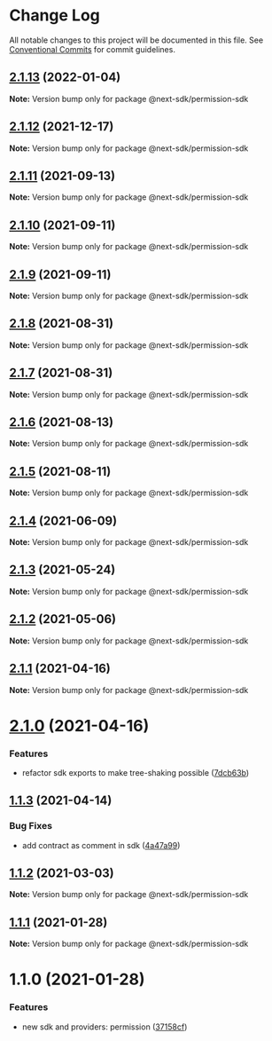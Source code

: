 # Change Log

All notable changes to this project will be documented in this file.
See [Conventional Commits](https://conventionalcommits.org) for commit guidelines.

## [2.1.13](https://github.com/easyops-cn/next-providers/compare/@next-sdk/permission-sdk@2.1.12...@next-sdk/permission-sdk@2.1.13) (2022-01-04)

**Note:** Version bump only for package @next-sdk/permission-sdk

## [2.1.12](https://github.com/easyops-cn/next-providers/compare/@next-sdk/permission-sdk@2.1.11...@next-sdk/permission-sdk@2.1.12) (2021-12-17)

**Note:** Version bump only for package @next-sdk/permission-sdk

## [2.1.11](https://github.com/easyops-cn/next-providers/compare/@next-sdk/permission-sdk@2.1.10...@next-sdk/permission-sdk@2.1.11) (2021-09-13)

**Note:** Version bump only for package @next-sdk/permission-sdk

## [2.1.10](https://github.com/easyops-cn/next-providers/compare/@next-sdk/permission-sdk@2.1.9...@next-sdk/permission-sdk@2.1.10) (2021-09-11)

**Note:** Version bump only for package @next-sdk/permission-sdk

## [2.1.9](https://github.com/easyops-cn/next-providers/compare/@next-sdk/permission-sdk@2.1.8...@next-sdk/permission-sdk@2.1.9) (2021-09-11)

**Note:** Version bump only for package @next-sdk/permission-sdk

## [2.1.8](https://github.com/easyops-cn/next-providers/compare/@next-sdk/permission-sdk@2.1.7...@next-sdk/permission-sdk@2.1.8) (2021-08-31)

**Note:** Version bump only for package @next-sdk/permission-sdk

## [2.1.7](https://github.com/easyops-cn/next-providers/compare/@next-sdk/permission-sdk@2.1.6...@next-sdk/permission-sdk@2.1.7) (2021-08-31)

**Note:** Version bump only for package @next-sdk/permission-sdk

## [2.1.6](https://github.com/easyops-cn/next-providers/compare/@next-sdk/permission-sdk@2.1.5...@next-sdk/permission-sdk@2.1.6) (2021-08-13)

**Note:** Version bump only for package @next-sdk/permission-sdk

## [2.1.5](https://github.com/easyops-cn/next-providers/compare/@next-sdk/permission-sdk@2.1.4...@next-sdk/permission-sdk@2.1.5) (2021-08-11)

**Note:** Version bump only for package @next-sdk/permission-sdk

## [2.1.4](https://github.com/easyops-cn/next-providers/compare/@next-sdk/permission-sdk@2.1.3...@next-sdk/permission-sdk@2.1.4) (2021-06-09)

**Note:** Version bump only for package @next-sdk/permission-sdk

## [2.1.3](https://github.com/easyops-cn/next-providers/compare/@next-sdk/permission-sdk@2.1.2...@next-sdk/permission-sdk@2.1.3) (2021-05-24)

**Note:** Version bump only for package @next-sdk/permission-sdk

## [2.1.2](https://github.com/easyops-cn/next-providers/compare/@next-sdk/permission-sdk@2.1.1...@next-sdk/permission-sdk@2.1.2) (2021-05-06)

**Note:** Version bump only for package @next-sdk/permission-sdk

## [2.1.1](https://github.com/easyops-cn/next-providers/compare/@next-sdk/permission-sdk@2.1.0...@next-sdk/permission-sdk@2.1.1) (2021-04-16)

**Note:** Version bump only for package @next-sdk/permission-sdk

# [2.1.0](https://github.com/easyops-cn/next-providers/compare/@next-sdk/permission-sdk@1.1.3...@next-sdk/permission-sdk@2.1.0) (2021-04-16)

### Features

- refactor sdk exports to make tree-shaking possible ([7dcb63b](https://github.com/easyops-cn/next-providers/commit/7dcb63bad6a7e6357c1c14ce9cf3ff9152c0c632))

## [1.1.3](https://github.com/easyops-cn/next-providers/compare/@next-sdk/permission-sdk@1.1.2...@next-sdk/permission-sdk@1.1.3) (2021-04-14)

### Bug Fixes

- add contract as comment in sdk ([4a47a99](https://github.com/easyops-cn/next-providers/commit/4a47a99b3ed7f3a366ba64121b71d9f27d07148d))

## [1.1.2](https://github.com/easyops-cn/next-providers/compare/@next-sdk/permission-sdk@1.1.1...@next-sdk/permission-sdk@1.1.2) (2021-03-03)

**Note:** Version bump only for package @next-sdk/permission-sdk

## [1.1.1](https://github.com/easyops-cn/next-providers/compare/@next-sdk/permission-sdk@1.1.0...@next-sdk/permission-sdk@1.1.1) (2021-01-28)

**Note:** Version bump only for package @next-sdk/permission-sdk

# 1.1.0 (2021-01-28)

### Features

- new sdk and providers: permission ([37158cf](https://github.com/easyops-cn/next-providers/commit/37158cff2ea9aadf4138bf8f2b4c4310c24d2aff))
